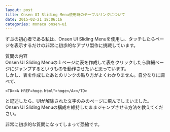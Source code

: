 ```yaml
---
layout: post
title: Onsen UI Sliding Menu使用時のテーブルリンクについて
date: 2015-02-21 18:06:16
categories: monaca onsen-ui
---
```

<p>ずぶの初心者である私は、Onsen UI Sliding Menuを使用し、タッチしたらページを表示するだけの非常に初歩的なアプリ製作に挑戦しています。</p>

<p>質問の内容<br>
Onsen UI Sliding Menuの１ページに表を作成して表をクリックしたら詳細ページにジャンプするというものを動作させたいと思っています。<br>
しかし、表を作成したあとのリンクの貼り方がよくわかりません。自分なりに調べて、</p>

<pre><code>&lt;TD&gt;&lt;A HREF=hoge.html"&gt;hoge&lt;/A&gt;&lt;/TD&gt;
</code></pre>

<p>と記述したら、UIが解除された文字のみのページに飛んでしまいました。<br>
Onsen UI Sliding Menuの構成を維持したままジャンプさせる方法を教えてください。</p>

<p>非常に初歩的な質問になってしまって恐縮です。</p>
